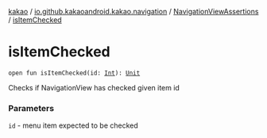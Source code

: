 [kakao](../../index.md) / [io.github.kakaoandroid.kakao.navigation](../index.md) / [NavigationViewAssertions](index.md) / [isItemChecked](./is-item-checked.md)

# isItemChecked

`open fun isItemChecked(id: `[`Int`](https://kotlinlang.org/api/latest/jvm/stdlib/kotlin/-int/index.html)`): `[`Unit`](https://kotlinlang.org/api/latest/jvm/stdlib/kotlin/-unit/index.html)

Checks if NavigationView has checked given item id

### Parameters

`id` - menu item expected to be checked